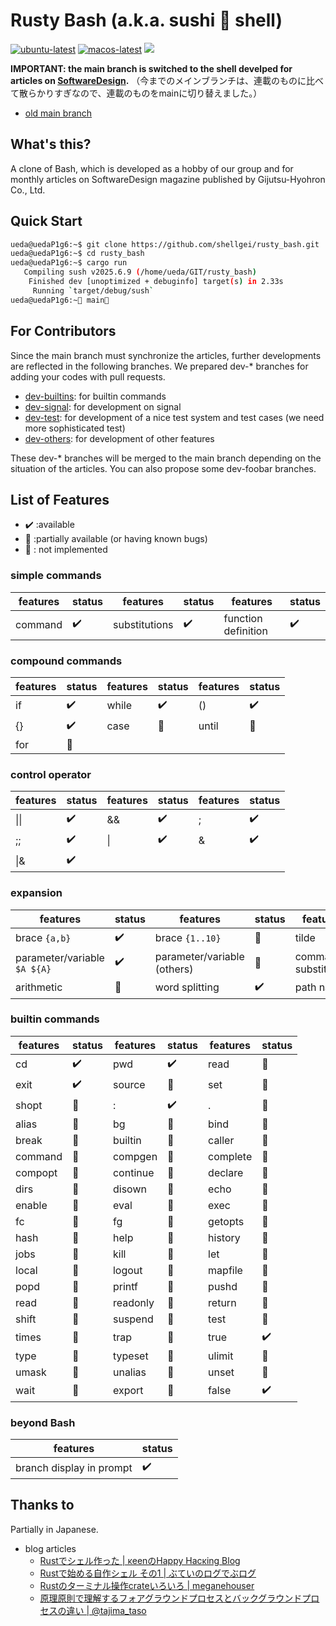 # Rusty Bash (a.k.a. sushi 🍣 shell)

[![ubuntu-latest](https://github.com/shellgei/rusty_bash/actions/workflows/ubuntu.yml/badge.svg)](https://github.com/shellgei/rusty_bash/actions/workflows/ubuntu.yml)
[![macos-latest](https://github.com/shellgei/rusty_bash/actions/workflows/macos.yml/badge.svg)](https://github.com/shellgei/rusty_bash/actions/workflows/macos.yml)
![](https://img.shields.io/github/license/shellgei/rusty_bash)


**IMPORTANT: the main branch is switched to the shell develped for articles on [SoftwareDesign](https://gihyo.jp/magazine/SD).**
（今までのメインブランチは、連載のものに比べて散らかりすぎなので、連載のものをmainに切り替えました。）

* [old main branch](https://github.com/shellgei/rusty_bash/tree/old_main)


## What's this?

A clone of Bash, which is developed as a hobby of our group and for monthly articles on SoftwareDesign magazine published by Gijutsu-Hyohron Co., Ltd.

## Quick Start

```bash
ueda@uedaP1g6:~$ git clone https://github.com/shellgei/rusty_bash.git
ueda@uedaP1g6:~$ cd rusty_bash
ueda@uedaP1g6:~$ cargo run
   Compiling sush v2025.6.9 (/home/ueda/GIT/rusty_bash)
    Finished dev [unoptimized + debuginfo] target(s) in 2.33s
     Running `target/debug/sush`
ueda@uedaP1g6:~🍣 main🌵
```

## For Contributors 

Since the main branch must synchronize the articles, further developments are reflected in the following branches. We prepared dev-* branches for adding your codes with pull requests.
* [dev-builtins](https://github.com/shellgei/rusty_bash/tree/dev-builtins): for builtin commands 
* [dev-signal](https://github.com/shellgei/rusty_bash/tree/dev-signal): for development on signal
* [dev-test](https://github.com/shellgei/rusty_bash/tree/dev-test): for development of a nice test system and test cases (we need more sophisticated test)
* [dev-others](https://github.com/shellgei/rusty_bash/tree/dev-others): for development of other features

These dev-* branches will be merged to the main branch depending on the situation of the articles. You can also propose some dev-foobar branches. 

## List of Features

* :heavy_check_mark: :available
* :construction: :partially available (or having known bugs) 
* :no_good: : not implemented

### simple commands

|features | status |features | status |features | status |
|-------------------|----|-------------------|----|-------------------|----|
| command | :heavy_check_mark: | substitutions | :heavy_check_mark: | function definition | :heavy_check_mark: | 


### compound commands

|features | status |features | status |features | status |
|-------------------|----|-------------------|----|-------------------|----|
| if | :heavy_check_mark: | while | :heavy_check_mark: | () | :heavy_check_mark: | 
| {} | :heavy_check_mark: | case | :no_good: | until | :no_good: | select | :no_good: | 
| for | :no_good: |

### control operator

|features | status |features | status |features | status |
|-------------------|----|-------------------|----|-------------------|----|
| \|\| | :heavy_check_mark: | && | :heavy_check_mark: | ; | :heavy_check_mark: |
| ;; | :heavy_check_mark: | \| | :heavy_check_mark: | & | :heavy_check_mark: |
| \|& | :heavy_check_mark: | 

### expansion

|features | status |features | status |features | status |
|-------------------|----|-------------------|----|-------------------|----|
| brace `{a,b}` | :heavy_check_mark: | brace `{1..10}` | :no_good: | tilde | :heavy_check_mark: |
| parameter/variable `$A ${A}` | :heavy_check_mark: | parameter/variable  (others) | :no_good: | command substitution | :heavy_check_mark: |
| arithmetic | :no_good: | word splitting | :heavy_check_mark: | path name | :heavy_check_mark: |


### builtin commands

|features | status |features | status |features | status |
|-------------------|----|-------------------|----|-------------------|----|
| cd | :heavy_check_mark: | pwd | :heavy_check_mark: | read | :no_good: |
| exit | :heavy_check_mark: | source | :no_good: | set | :no_good: | 
| shopt | :no_good: | : | :heavy_check_mark: | . | :no_good: | [ | :no_good: |
| alias | :no_good: | bg | :no_good: | bind | :no_good: |
| break | :no_good: | builtin | :no_good: | caller | :no_good: |
| command | :no_good: | compgen | :no_good: | complete | :no_good: |
| compopt | :no_good: | continue | :no_good: | declare | :no_good: |
| dirs | :no_good: | disown | :no_good: | echo | :no_good: |
| enable | :no_good: | eval | :no_good: | exec | :no_good: |
| fc | :no_good: | fg | :no_good: | getopts | :no_good: |
| hash | :no_good: | help | :no_good: | history | :no_good: |
| jobs | :no_good: | kill | :no_good: | let | :no_good: |
| local | :no_good: | logout | :no_good: | mapfile | :no_good: |
| popd | :no_good: | printf | :no_good: | pushd | :no_good: |
| read | :no_good: | readonly | :no_good: | return | :no_good: |
| shift | :no_good: | suspend | :no_good: | test | :no_good: |
| times | :no_good: | trap | :no_good: | true | :heavy_check_mark: |
| type | :no_good: | typeset | :no_good: | ulimit | :no_good: |
| umask | :no_good: | unalias | :no_good: | unset | :no_good: |
| wait | :no_good: | export | :no_good: | false | :heavy_check_mark: |

### beyond Bash

|features | status |
|-------------------|----|
| branch display in prompt | :heavy_check_mark: |

## Thanks to

Partially in Japanese.

* blog articles
    * [Rustでシェル作った | κeenのHappy Hacκing Blog](https://keens.github.io/blog/2016/09/04/rustdeshierutsukutta/)
    * [Rustで始める自作シェル その1 | ぶていのログでぶログ](https://tech.buty4649.net/entry/2021/12/19/235124)
    * [Rustのターミナル操作crateいろいろ | meganehouser](https://meganehouser.github.io/2019-12-11_rust-terminal-crates.html)
    * [原理原則で理解するフォアグラウンドプロセスとバックグラウンドプロセスの違い | @tajima_taso](https://qiita.com/tajima_taso/items/c5553762af5e1a599fed)
